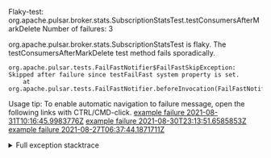         
Flaky-test: org.apache.pulsar.broker.stats.SubscriptionStatsTest.testConsumersAfterMarkDelete
Number of failures: 3

org.apache.pulsar.broker.stats.SubscriptionStatsTest is flaky. The testConsumersAfterMarkDelete test method fails sporadically.

```
org.apache.pulsar.tests.FailFastNotifier$FailFastSkipException: Skipped after failure since testFailFast system property is set.
	at org.apache.pulsar.tests.FailFastNotifier.beforeInvocation(FailFastNotifier.java:88)

```

Usage tip: To enable automatic navigation to failure message, open the following links with CTRL/CMD-click.
[example failure 2021-08-31T10:16:45.9983776Z](https://github.com/apache/pulsar/runs/3471501156?check_suite_focus=true#step:10:2703)
[example failure 2021-08-30T23:13:51.6585853Z](https://github.com/apache/pulsar/runs/3467152431?check_suite_focus=true#step:9:2025)
[example failure 2021-08-27T06:37:44.1871711Z](https://github.com/apache/pulsar/runs/3440411059?check_suite_focus=true#step:9:3943)


<details>
<summary>Full exception stacktrace</summary>
<code><pre>
org.apache.pulsar.tests.FailFastNotifier$FailFastSkipException: Skipped after failure since testFailFast system property is set.
	at org.apache.pulsar.tests.FailFastNotifier.beforeInvocation(FailFastNotifier.java:88)

</pre></code>
</details>

